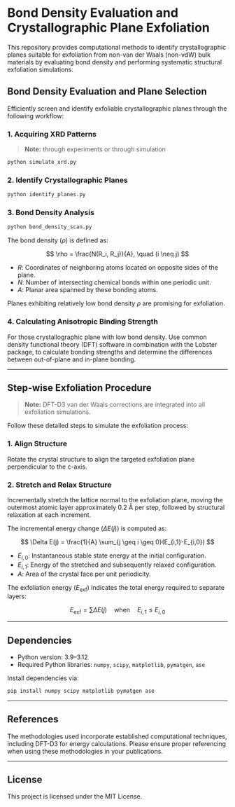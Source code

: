 # Bond Density Evaluation and Crystallographic Plane Exfoliation

This repository provides computational methods to identify crystallographic planes suitable for exfoliation from non-van der Waals (non-vdW) bulk materials by evaluating bond density and performing systematic structural exfoliation simulations.


## Bond Density Evaluation and Plane Selection

Efficiently screen and identify exfoliable crystallographic planes through the following workflow:

### 1. Acquiring XRD Patterns
> **Note:** through experiments or through simulation

```bash
python simulate_xrd.py
```

### 2. Identify Crystallographic Planes

```bash
python identify_planes.py
```

### 3. Bond Density Analysis

```bash
python bond_density_scan.py
```

The bond density ($\rho$) is defined as:

$$
\rho = \frac{N(R_i, R_j)}{A}, \quad (i \neq j)
$$

* $R$: Coordinates of neighboring atoms located on opposite sides of the plane.
* $N$: Number of intersecting chemical bonds within one periodic unit.
* $A$: Planar area spanned by these bonding atoms.

Planes exhibiting relatively low bond density $\rho$ are promising for exfoliation.

### 4. Calculating Anisotropic Binding Strength

For those crystallographic plane with low bond density. Use common density functional theory (DFT) software in combination with the Lobster package, to calculate bonding strengths and determine the differences between out-of-plane and in-plane bonding.

---

## Step-wise Exfoliation Procedure

> **Note:** DFT-D3 van der Waals corrections are integrated into all exfoliation simulations.

Follow these detailed steps to simulate the exfoliation process:

### 1. Align Structure

Rotate the crystal structure to align the targeted exfoliation plane perpendicular to the c-axis.

### 2. Stretch and Relax Structure

Incrementally stretch the lattice normal to the exfoliation plane, moving the outermost atomic layer approximately 0.2 Å per step, followed by structural relaxation at each increment.

The incremental energy change ($\Delta E(j)$) is computed as:

$$
\Delta E(j) = \frac{1}{A} \sum_{j \geq i \geq 0}(E_{i,1}-E_{i,0})
$$

* $E_{i,0}$: Instantaneous stable state energy at the initial configuration.
* $E_{i,1}$: Energy of the stretched and subsequently relaxed configuration.
* $A$: Area of the crystal face per unit periodicity.

The exfoliation energy ($E_{\text{exf}}$) indicates the total energy required to separate layers:

$$
E_{\text{exf}} = \sum \Delta E(j) \quad \text{when} \quad E_{i,1} \leq E_{i,0}
$$

---

## Dependencies

* Python version: 3.9–3.12
* Required Python libraries: `numpy`, `scipy`, `matplotlib`, `pymatgen`, `ase`

Install dependencies via:

```bash
pip install numpy scipy matplotlib pymatgen ase
```

---

## References

The methodologies used incorporate established computational techniques, including DFT-D3 for energy calculations. Please ensure proper referencing when using these methodologies in your publications.

---

## License

This project is licensed under the MIT License.
